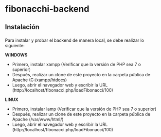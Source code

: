 # fibonacchi-backend

## Instalación

###
Para instalar y probar el backend de manera local, se debe realizar lo siguiente:

**WINDOWS**

- Primero, instalar xampp (Verificar que la versión de PHP sea 7 o superior)
- Después, realizar un clone de este proyecto en la carpeta pública de Apache (C:/xampp/htdocs)
- Luego, abrir el navegador web y escribir la URL (http://localhost/fibonacci.php/loadFibonacci/100)

**LINUX**

- Primero, instalar lamp (Verificar que la versión de PHP sea 7 o superior)
- Después, realizar un clone de este proyecto en la carpeta pública de Apache (/var/www/html/)
- Luego, abrir el navegador web y escribir la URL (http://localhost/fibonacci.php/loadFibonacci/100)
